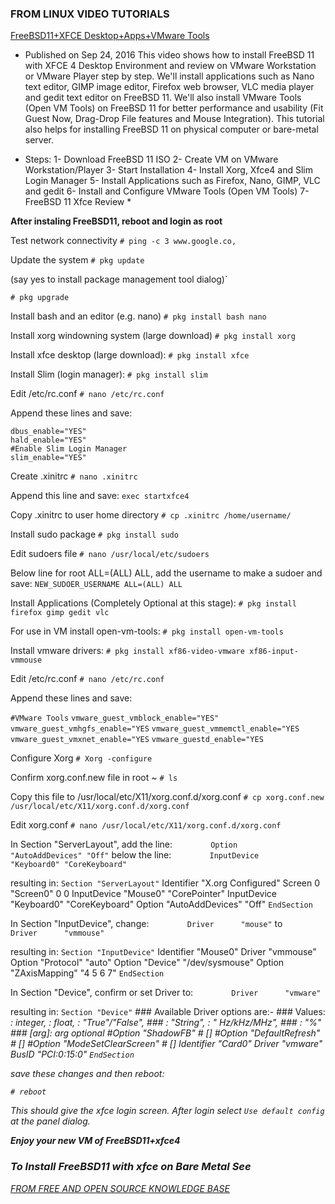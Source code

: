 ### FROM LINUX VIDEO TUTORIALS

[FreeBSD11+XFCE Desktop+Apps+VMware Tools](https://youtu.be/j3isaoJsHDU)

* Published on Sep 24, 2016
This video shows how to install FreeBSD 11 with XFCE 4 Desktop Environment and review on VMware Workstation or VMware Player step by step. We'll install applications such as Nano text editor, GIMP image editor, Firefox web browser, VLC media player and gedit text editor on FreeBSD 11. We'll also install VMware Tools (Open VM Tools) on FreeBSD 11 for better performance and usability (Fit Guest Now, Drag-Drop File features and Mouse Integration). This tutorial also helps for installing FreeBSD 11 on physical computer or bare-metal server.

* Steps:
1- Download FreeBSD 11 ISO
2- Create VM on VMware Workstation/Player
3- Start Installation
4- Install Xorg, Xfce4 and Slim Login Manager
5- Install Applications such as Firefox, Nano, GIMP, VLC and gedit
6- Install and Configure VMware Tools (Open VM Tools)
7- FreeBSD 11 Xfce Review *


**After instaling FreeBSD11, reboot and login as root**

Test network connectivity
```# ping -c 3 www.google.co,```

Update the system
```# pkg update```

(say yes to install package management tool dialog)`

```# pkg upgrade```

Install bash and an editor (e.g. nano)
```# pkg install bash nano```

Install xorg windowning system (large download)
```# pkg install xorg```

Install xfce desktop (large download):
```# pkg install xfce```

Install Slim (login manager):
```# pkg install slim```

Edit /etc/rc.conf
```# nano /etc/rc.conf ```

Append these lines and save:

```
dbus_enable="YES"
hald_enable="YES"
#Enable Slim Login Manager
slim_enable="YES"
```

Create .xinitrc
```# nano .xinitrc```

Append this line and save:
```exec startxfce4```

Copy .xinitrc to user home directory
```# cp .xinitrc /home/username/```

Install sudo package
```# pkg install sudo```

Edit sudoers file
```# nano /usr/local/etc/sudoers```

Below line for root ALL=(ALL) ALL, add the username to make a sudoer and save:
```NEW_SUDOER_USERNAME ALL=(ALL) ALL```

Install Applications (Completely Optional at this stage):
```# pkg install firefox gimp gedit vlc```

For use in VM install open-vm-tools:
```# pkg install open-vm-tools```

Install vmware drivers:
```# pkg install xf86-video-vmware xf86-input-vmmouse```

Edit /etc/rc.conf
```# nano /etc/rc.conf ```

Append these lines and save:

```#VMware Tools```
```vmware_guest_vmblock_enable="YES"```
```vmware_guest_vmhgfs_enable="YES```
```vmware_guest_vmmemctl_enable="YES```
```vmware_guest_vmxnet_enable="YES```
```vmware_guestd_enable="YES```

Configure Xorg
```# Xorg -configure```

Confirm xorg.conf.new file in root ~
```# ls```

Copy this file to /usr/local/etc/X11/xorg.conf.d/xorg.conf
```# cp xorg.conf.new /usr/local/etc/X11/xorg.conf.d/xorg.conf```

Edit xorg.conf
```# nano /usr/local/etc/X11/xorg.conf.d/xorg.conf```

In Section "ServerLayout", add the line:
```        Option          "AutoAddDevices" "Off"```
below the line:
```        InputDevice    "Keyboard0" "CoreKeyboard"```

resulting in:
```Section "ServerLayout"```
        Identifier     "X.org Configured"
        Screen      0  "Screen0" 0 0
        InputDevice    "Mouse0" "CorePointer"
        InputDevice    "Keyboard0" "CoreKeyboard"
        Option          "AutoAddDevices" "Off"
```EndSection```

In Section "InputDevice", change:
```        Driver      "mouse"```
to
```        Driver      "vmmouse"```

resulting in:
```Section "InputDevice"```
        Identifier  "Mouse0"
        Driver      "vmmouse"
        Option      "Protocol" "auto"
        Option      "Device" "/dev/sysmouse"
        Option      "ZAxisMapping" "4 5 6 7"
```EndSection```

In Section "Device", confirm or set Driver to:
```        Driver      "vmware"```

resulting in:
```Section "Device"```
        ### Available Driver options are:-
        ### Values: <i>: integer, <f>: float, <bool>: "True"/"False",
        ### <string>: "String", <freq>: "<f> Hz/kHz/MHz",
        ### <percent>: "<f>%"
        ### [arg]: arg optional
        #Option     "ShadowFB"                  # [<bool>]
        #Option     "DefaultRefresh"            # [<bool>]
        #Option     "ModeSetClearScreen"        # [<bool>]
        Identifier  "Card0"
        Driver      "vmware"
        BusID       "PCI:0:15:0"
```EndSection```

save these changes and then reboot:

```# reboot```

This should give the xfce login screen. After login
select ```Use default config``` at the panel dialog.

**Enjoy your new VM of FreeBSD11+xfce4**



### To Install FreeBSD11 with xfce on Bare Metal See

[FROM FREE AND OPEN SOURCE KNOWLEDGE BASE](https://fosskb.in/2016/03/17/installing-xfce-4-on-freebsd-11/)